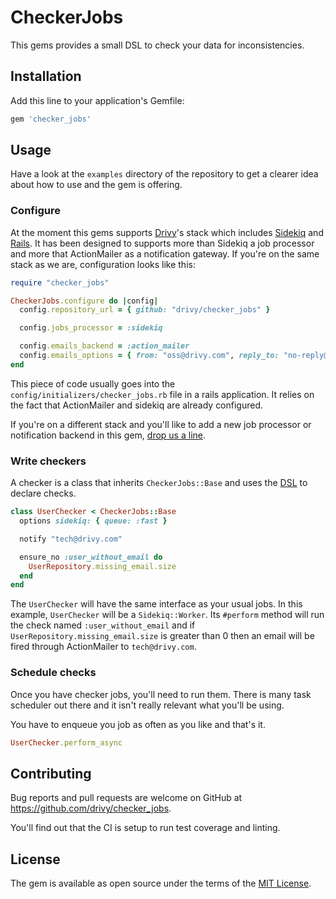 # CheckerJobs

This gems provides a small DSL to check your data for inconsistencies.

## Installation

Add this line to your application's Gemfile:

```ruby
gem 'checker_jobs'
```

## Usage

Have a look at the `examples` directory of the repository to get a clearer idea
about how to use and the gem is offering.

### Configure

At the moment this gems supports [Drivy][gh-drivy]'s stack which includes
[Sidekiq][gh-sidekiq] and [Rails][rails]. It has been designed to supports more
than Sidekiq a job processor and more that ActionMailer as a notification
gateway. If you're on the same stack as we are, configuration looks like this:

``` ruby
require "checker_jobs"

CheckerJobs.configure do |config|
  config.repository_url = { github: "drivy/checker_jobs" }

  config.jobs_processor = :sidekiq

  config.emails_backend = :action_mailer
  config.emails_options = { from: "oss@drivy.com", reply_to: "no-reply@drivy.com" }
end

```

This piece of code usually goes into the `config/initializers/checker_jobs.rb`
file in a rails application. It relies on the fact that ActionMailer and sidekiq
are already configured.

If you're on a different stack and you'll like to add a new job processor or
notification backend in this gem, [drop us a line][d-jobs].

### Write checkers

A checker is a class that inherits `CheckerJobs::Base` and uses the
[DSL](wiki/DSL) to declare checks.

``` ruby
class UserChecker < CheckerJobs::Base
  options sidekiq: { queue: :fast }

  notify "tech@drivy.com"

  ensure_no :user_without_email do
    UserRepository.missing_email.size
  end
end
```

The `UserChecker` will have the same interface as your usual jobs. In this
example, `UserChecker` will be a `Sidekiq::Worker`. Its `#perform` method will
run the check named `:user_without_email` and if
`UserRepository.missing_email.size` is greater than 0 then an email will be
fired through ActionMailer to `tech@drivy.com`.

### Schedule checks

Once you have checker jobs, you'll need to run them. There is many task
scheduler out there and it isn't really relevant what you'll be using.

You have to enqueue you job as often as you like and that's it.

``` ruby
UserChecker.perform_async
```

## Contributing

Bug reports and pull requests are welcome on GitHub at https://github.com/drivy/checker_jobs.

You'll find out that the CI is setup to run test coverage and linting.

## License

The gem is available as open source under the terms of the [MIT License][licence].


[d-jobs]:     https://www.drivy.com/jobs
[gh-drivy]:   https://github.com/drivy
[gh-sidekiq]: https://github.com/mperham/sidekiq
[licence]:    http://opensource.org/licenses/MIT
[rails]:      http://rubyonrails.org
